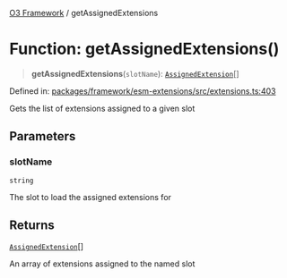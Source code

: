 [O3 Framework](../API.md) / getAssignedExtensions

# Function: getAssignedExtensions()

> **getAssignedExtensions**(`slotName`): [`AssignedExtension`](../interfaces/AssignedExtension.md)[]

Defined in: [packages/framework/esm-extensions/src/extensions.ts:403](https://github.com/openmrs/openmrs-esm-core/blob/main/packages/framework/esm-extensions/src/extensions.ts#L403)

Gets the list of extensions assigned to a given slot

## Parameters

### slotName

`string`

The slot to load the assigned extensions for

## Returns

[`AssignedExtension`](../interfaces/AssignedExtension.md)[]

An array of extensions assigned to the named slot
